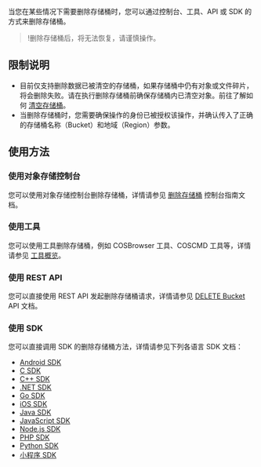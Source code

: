 当您在某些情况下需要删除存储桶时，您可以通过控制台、工具、API 或 SDK 的方式来删除存储桶。

>!删除存储桶后，将无法恢复，请谨慎操作。

## 限制说明

- 目前仅支持删除数据已被清空的存储桶，如果存储桶中仍有对象或文件碎片，将会删除失败。请在执行删除存储桶前确保存储桶内已清空对象。前往了解如何 [清空存储桶](https://intl.cloud.tencent.com/document/product/436/30926)。
- 当删除存储桶时，您需要确保操作的身份已被授权该操作，并确认传入了正确的存储桶名称（Bucket）和地域（Region）参数。


## 使用方法

### 使用对象存储控制台

您可以使用对象存储控制台删除存储桶，详情请参见 [删除存储桶](https://intl.cloud.tencent.com/document/product/436/30361) 控制台指南文档。

### 使用工具

您可以使用工具删除存储桶，例如 COSBrowser 工具、COSCMD 工具等，详情请参见 [工具概览](https://intl.cloud.tencent.com/document/product/436/6242)。

### 使用 REST API

您可以直接使用 REST API 发起删除存储桶请求，详情请参见 [DELETE Bucket](https://intl.cloud.tencent.com/document/product/436/7732) API 文档。

### 使用 SDK

您可以直接调用 SDK 的删除存储桶方法，详情请参见下列各语言 SDK 文档：

- [Android SDK](https://intl.cloud.tencent.com/document/product/436/31463)
- [C SDK](https://intl.cloud.tencent.com/document/product/436/31464)
- [C++ SDK](https://intl.cloud.tencent.com/document/product/436/31465)
- [.NET SDK](https://intl.cloud.tencent.com/document/product/436/30595)
- [Go SDK](https://intl.cloud.tencent.com/document/product/436/31466)
- [iOS SDK](https://intl.cloud.tencent.com/document/product/436/31467)
- [Java SDK](https://intl.cloud.tencent.com/document/product/436/31468)
- [JavaScript SDK](https://intl.cloud.tencent.com/document/product/436/31477)
- [Node.js SDK](https://intl.cloud.tencent.com/document/product/436/31469)
- [PHP SDK](https://intl.cloud.tencent.com/document/product/436/31470)
- [Python SDK](https://intl.cloud.tencent.com/document/product/436/31471)
- [小程序 SDK](https://www.tencentcloud.com/document/product/436/31472)

